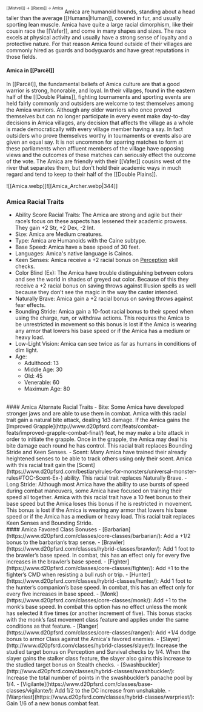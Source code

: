 <sup><sup>[[Mistveil]] → [[Races]] → Amica</sup></sup>
Amica are humanoid hounds, standing about a head taller than the average [[Humans|Human]], covered in fur, and usually sporting lean muscle. Amica have quite a large racial dimorphism, like their cousin race the [[Vafer]], and come in many shapes and sizes. The race excels at physical activity and usually have a strong sense of loyalty and a protective nature. For that reason Amica found outside of their villages are commonly hired as guards and bodyguards and have great reputations in those fields.
#### Amica in [[Parcël]]
In [[Parcël]], the fundamental beliefs of Amica culture are that a good warrior is strong, honorable, and loyal. In their villages, found in the eastern half of the [[Double Plains]], fighting tournaments and sporting events are held fairly commonly and outsiders are welcome to test themselves among the Amica warriors. Although any older warriors who once proved themselves but can no longer participate in every event make day-to-day decisions in Amica villages, any decision that affects the village as a whole is made democratically with every village member having a say. In fact outsiders who prove themselves worthy in tournaments or events also are given an equal say. It is not uncommon for sparring matches to form at these parliaments when affluent members of the village have opposing views and the outcomes of these matches can seriously effect the outcome of the vote. The Amica are friendly with their [[Vafer]] cousins west of the river that separates them, but don't hold their academic ways in much regard and tend to keep to their half of the [[Double Plains]]. 

![[Amica.webp]]![[Amica_Archer.webp|344]]

### Amica Racial Traits
- Ability Score Racial Traits: The Amica are strong and agile but their race’s focus on these aspects has lessened their academic prowess. They gain +2 Str, +2 Dex, -2 Int.
- Size: Amica are Medium creatures.
- Type: Amica are Humanoids with the Caine subtype.
- Base Speed: Amica have a base speed of 30 feet.
- Languages: Amica's native language is Cainos.
- Keen Senses: Amica receive a +2 racial bonus on [Perception](http://www.d20pfsrd.com/skills/perception/) skill checks.
- Color Blind (Ex): The Amica have trouble distinguishing between colors and see the world in shades of greyed out color. Because of this they receive a +2 racial bonus on saving throws against Illusion spells as well because they don’t see the magic in the way the caster intended.
- Naturally Brave: Amica gain a +2 racial bonus on saving throws against fear effects.
- Bounding Stride: Amica gain a 10-foot racial bonus to their speed when using the charge, run, or withdraw actions. This requires the Amica to be unrestricted in movement so this bonus is lost if the Amica is wearing any armor that lowers his base speed or if the Amica has a medium or heavy load.
- Low-Light Vision: Amica can see twice as far as humans in conditions of dim light.
- Age:
    - Adulthood: 13
    - Middle Age: 30
    - Old: 45
    - Venerable: 60
    - Maximum Age: 80
<br>
#### Amica Alternate Racial Traits
- Bite: Some Amica have developed stronger jaws and are able to use them in combat. Amica with this racial trait gain a natural bite attack, dealing 1d3 damage. If the Amica gains the [Improved Grapple](http://www.d20pfsrd.com/feats/combat-feats/improved-grapple-combat-final/) feat, he may make a bite attack in order to initiate the grapple. Once in the grapple, the Amica may deal his bite damage each round he has control. This racial trait replaces Bounding Stride and Keen Senses.
- Scent: Many Amica have trained their already heightened senses to be able to track others using only their scent. Amica with this racial trait gain the [Scent](https://www.d20pfsrd.com/bestiary/rules-for-monsters/universal-monster-rules#TOC-Scent-Ex-) ability. This racial trait replaces Naturally Brave.
- Long Stride: Although most Amica have the ability to use bursts of speed during combat maneuvers, some Amica have focused on training their speed all together. Amica with this racial trait have a 10 feet bonus to their base speed but the Amica loses this bonus if he is restricted in movement. This bonus is lost if the Amica is wearing any armor that lowers his base speed or if the Amica has a medium or heavy load. This racial trait replaces Keen Senses and Bounding Stride.
<br>
#### Amica Favored Class Bonuses
- [Barbarian](https://www.d20pfsrd.com/classes/core-classes/barbarian/): Add a +1/2 bonus to the barbarian’s trap sense.
- [Brawler](https://www.d20pfsrd.com/classes/hybrid-classes/brawler/): Add 1 foot to the brawler’s base speed. In combat, this has an effect only for every five increases in the brawler’s base speed.
- [Fighter](https://www.d20pfsrd.com/classes/core-classes/fighter/): Add +1 to the fighter’s CMD when resisting a bull rush or trip.
- [Hunter](https://www.d20pfsrd.com/classes/hybrid-classes/hunter/): Add 1 foot to the hunter’s companion’s base speed. In combat, this has an effect only for every five increases in base speed.
- [Monk](https://www.d20pfsrd.com/classes/core-classes/monk/): Add +1 to the monk’s base speed. In combat this option has no effect unless the monk has selected it five times (or another increment of five). This bonus stacks with the monk’s fast movement class feature and applies under the same conditions as that feature.
- [Ranger](https://www.d20pfsrd.com/classes/core-classes/ranger/): Add +1/4 dodge bonus to armor Class against the Amica's favored enemies.
- [Slayer](http://www.d20pfsrd.com/classes/hybrid-classes/slayer/): Increase the studied target bonus on Perception and Survival checks by 1/4. When the slayer gains the stalker class feature, the slayer also gains this increase to the studied target bonus on Stealth checks.
- [Swashbuckler](http://www.d20pfsrd.com/classes/hybrid-classes/swashbuckler/): Increase the total number of points in the swashbuckler’s panache pool by 1/4.
- [Vigilante](https://www.d20pfsrd.com/classes/base-classes/vigilante/): Add 1/2 to the DC increase from unshakable.
- [Warpriest](https://www.d20pfsrd.com/classes/hybrid-classes/warpriest/): Gain 1/6 of a new bonus combat feat.